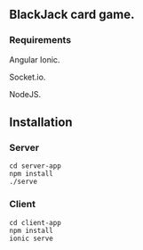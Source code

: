 ## BlackJack card game.

### Requirements

Angular Ionic.   

Socket.io.
   
NodeJS.

## Installation

### Server

    cd server-app
    npm install
    ./serve

### Client

    cd client-app
    npm install
    ionic serve



